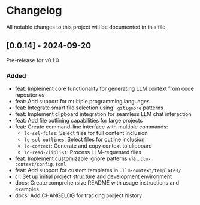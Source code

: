 # Changelog

All notable changes to this project will be documented in this file.

## [0.0.14] - 2024-09-20

Pre-release for v0.1.0

### Added
- feat: Implement core functionality for generating LLM context from code repositories
- feat: Add support for multiple programming languages
- feat: Integrate smart file selection using `.gitignore` patterns
- feat: Implement clipboard integration for seamless LLM chat interaction
- feat: Add file outlining capabilities for large projects
- feat: Create command-line interface with multiple commands:
  - `lc-sel-files`: Select files for full content inclusion
  - `lc-sel-outlines`: Select files for outline inclusion
  - `lc-context`: Generate and copy context to clipboard
  - `lc-read-cliplist`: Process LLM-requested files
- feat: Implement customizable ignore patterns via `.llm-context/config.toml`
- feat: Add support for custom templates in `.llm-context/templates/`
- ci: Set up initial project structure and development environment
- docs: Create comprehensive README with usage instructions and examples
- docs: Add CHANGELOG for tracking project history